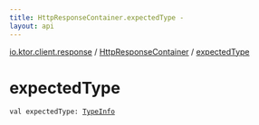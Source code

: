 ```yaml
---
title: HttpResponseContainer.expectedType - 
layout: api
---
```


<div class='api-docs-breadcrumbs'><a href="../index.html">io.ktor.client.response</a> / <a href="index.html">HttpResponseContainer</a> / <a href="./expected-type.html">expectedType</a></div>

# expectedType

<div class="signature"><code><span class="keyword">val </span><span class="identifier">expectedType</span><span class="symbol">: </span><a href="../../io.ktor.client.call/-type-info/index.html"><span class="identifier">TypeInfo</span></a></code></div>
